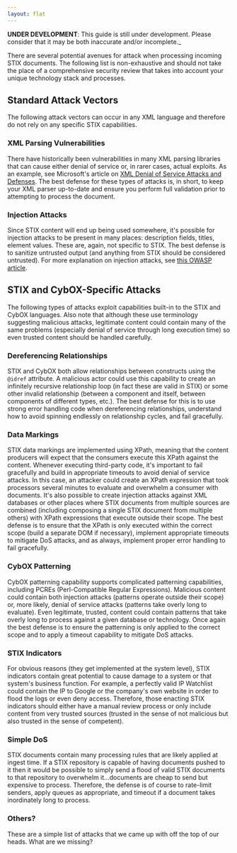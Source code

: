 ```yaml
---
layout: flat
---
```


**UNDER DEVELOPMENT**: This guide is still under development. Please consider that it may be both inaccurate and/or incomplete._

There are several potential avenues for attack when processing incoming STIX documents. The following list is non-exhaustive and should not take the place of a comprehensive security review that takes into account your unique technology stack and processes.

## Standard Attack Vectors

The following attack vectors can occur in any XML language and therefore do not rely on any specific STIX capabilities.

### XML Parsing Vulnerabilities

There have historically been vulnerabilities in many XML parsing libraries that can cause either denial of service or, in rarer cases, actual exploits. As an example, see Microsoft's article on [XML Denial of Service Attacks and Defenses](http://msdn.microsoft.com/en-us/magazine/ee335713.aspx). The best defense for these types of attacks is, in short, to keep your XML parser up-to-date and ensure you perform full validation prior to attempting to process the document.

### Injection Attacks

Since STIX content will end up being used somewhere, it's possible for injection attacks to be present in many places: description fields, titles, element values. These are, again, not specific to STIX. The best defense is to sanitize untrusted output (and anything from STIX should be considered untrusted). For more explanation on injection attacks, see [this OWASP article](https://www.owasp.org/index.php/Top_10_2010-A1-Injection).

## STIX and CybOX-Specific Attacks

The following types of attacks exploit capabilities built-in to the STIX and CybOX languages. Also note that although these use terminology suggesting malicious attacks, legitimate content could contain many of the same problems (especially denial of service through long execution time) so even trusted content should be handled carefully.

### Dereferencing Relationships

STIX and CybOX both allow relationships between constructs using the `@idref` attribute. A malicious actor could use this capability to create an infinitely recursive relationship loop (in fact these are valid in STIX) or some other invalid relationship (between a component and itself, between components of different types, etc.). The best defense for this is to use strong error handling code when dereferencing relationships, understand how to avoid spinning endlessly on relationship cycles, and fail gracefully.

### Data Markings

STIX data markings are implemented using XPath, meaning that the content producers will expect that the consumers execute this XPath against the content. Whenever executing third-party code, it's important to fail gracefully and build in appropriate timeouts to avoid denial of service attacks. In this case, an attacker could create an XPath expression that took processors several minutes to evaluate and overwhelm a consumer with documents. It's also possible to create injection attacks against XML databases or other places where STIX documents from multiple sources are combined (including composing a single STIX document from multiple others) with XPath expressions that execute outside their scope. The best defense is to ensure that the XPath is only executed within the correct scope (build a separate DOM if necessary), implement appropriate timeouts to mitigate DoS attacks, and as always, implement proper error handling to fail gracefully.

### CybOX Patterning

CybOX patterning capability supports complicated patterning capabilities, including PCREs (Perl-Compatible Regular Expressions). Malicious content could contain both injection attacks (patterns operate outside their scope) or, more likely, denial of service attacks (patterns take overly long to evaluate). Even legitimate, trusted, content could contain patterns that take overly long to process against a given database or technology. Once again the best defense is to ensure the patterning is only applied to the correct scope and to apply a timeout capability to mitigate DoS attacks.

### STIX Indicators

For obvious reasons (they get implemented at the system level), STIX indicators contain great potential to cause damage to a system or that system's business function. For example, a perfectly valid IP Watchlist could contain the IP to Google or the company's own website in order to flood the logs or even deny access. Therefore, those enacting STIX indicators should either have a manual review process or only include content from very trusted sources (trusted in the sense of not malicious but also trusted in the sense of competent).

### Simple DoS

STIX documents contain many processing rules that are likely applied at ingest time. If a STIX repository is capable of having documents pushed to it then it would be possible to simply send a flood of valid STIX documents to that repository to overwhelm it...documents are cheap to send but expensive to process. Therefore, the defense is of course to rate-limit senders, apply queues as appropriate, and timeout if a document takes inordinately long to process.

### Others?

These are a simple list of attacks that we came up with off the top of our heads. What are we missing?